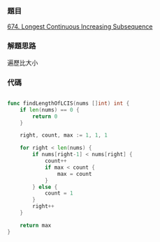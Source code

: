 ### 題目

[674. Longest Continuous Increasing Subsequence](https://leetcode.com/problems/longest-continuous-increasing-subsequence/)

### 解題思路

遍歷比大小

### 代碼

```go

func findLengthOfLCIS(nums []int) int {
	if len(nums) == 0 {
		return 0
	}

	right, count, max := 1, 1, 1

	for right < len(nums) {
		if nums[right-1] < nums[right] {
			count++
			if max < count {
				max = count
			}
		} else {
			count = 1
		}
		right++
	}

	return max
}
```
